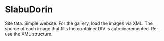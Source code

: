 # SlabuDorin
Site tata.
Simple website.
For the gallery, load the images via XML. The source of each image that fills the container DIV is auto-incremented. Re-use the XML structure.
